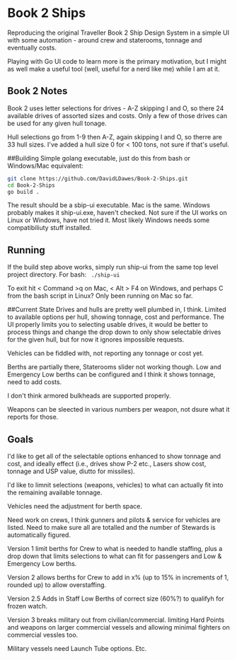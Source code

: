 # Book 2 Ships
Reproducing the original Traveller Book 2 Ship Design System in a simple UI with some automation - around crew and staterooms, tonnage and eventually costs.

Playing with Go UI code to learn more is the primary motivation, but I might as well make a useful tool (well, useful for a nerd like me) while I am at it.

## Book 2 Notes
Book 2 uses letter selections for drives - A-Z skipping I and O, so there 24 available drives of assorted sizes and costs. Only a few of those drives can be used for any given hull tonage.

Hull selections go from 1-9 then A-Z, again skipping I and O, so therre are 33 hull sizes. I've added a hull size 0 for < 100 tons, not sure if that's useful.

##Building
Simple golang executable, just do this from bash or Windows/Mac equivalent:

``` bash
git clone https://github.com/DavidLDawes/Book-2-Ships.git
cd Book-2-Ships
go build .
```
The result should be a sbip-ui executable. Mac is the same. Windows probably makes it ship-ui.exe, haven't checked. Not sure if the UI works on Linux or Windows, have not tried it. Most likely Windows needs some compatibiliuty stuff installed.

## Running
If the build step above works, simply run ship-ui from the same top level project directory. For bash:
``` ./ship-ui```

To exit hit < Command >q on Mac, < Alt > F4 on Windows, and perhaps <Ctrl>C from the bash script in Linux? Only been running on Mac so far.

##Current State
Drives and hulls are pretty well plumbed in, I think. Limited to available options per hull, showing tonnage, cost and performance.   The UI properly limits you to selecting usable drives, it would be better to process things and change the drop down to only show selectable drives for the given hull, but for now it ignores impossible requests.

Vehicles can be fiddled with, not reporting any tonnage or cost yet.

Berths are partially there, Staterooms slider not working though. Low and Emergency Low berths can be configured and I think it shows tonnage, need to add costs.

I don't think armored bulkheads are supported properly.

Weapons can be sleected in various numbers per weapon, not dsure what it reports for those.
## Goals
I'd like to get all of the selectable options enhanced to show tonnage and cost, and ideally effect (i.e., drives show P-2 etc., Lasers show cost, tonnage and USP value, diutto for missiles).

I'd like to limnit selections (weapons, vehicles) to what can actually fit into the remaining available tonnage.

Vehicles need the adjustment for berth space.

Need work on crews, I think gunners and pilots & service for vehicles are listed. Need to make sure all are totalled and the number of Stewards is automatically figured.

Version 1 limit berths for Crew to what is needed to handle staffing, plus a drop down that limits selections to what can fit for passengers and Low & Emergency Low berths.

Version 2 allows berths for Crew to add in x% (up to 15% in increments of 1, rounded up) to allow overstaffing.

Version 2.5 Adds in Staff Low Berths of correct size (60%?) to qualifyh for frozen watch.

Version 3 breaks military out from civilian/commercial. limiting Hard Points and weapons on larger commercial vessels and allowing minimal fighters on commercial vessles too.

Military vessels need Launch Tube options. Etc.